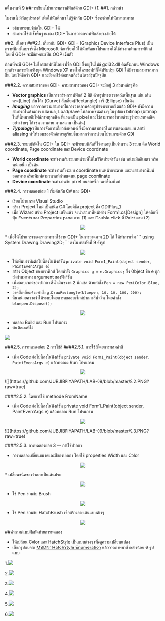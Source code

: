 #ใบงานที่ 9
##การเขียนโปรแกรมกราฟฟิกส์ด้วย GDI+ (1)
##1.	กล่าวนำ

ใบงานนี้ มีวัตถุประสงค์ เพื่อให้นักศึกษา ได้รู้จักกับ GDI+ ซึ่งจะช่วยให้นักษาสามารถ

* อธิบายระบบพิกัดใน  GDI+ ได้
* สามารถใช้คำสั่งพื้นฐานของ GDI+ ในการวาดกราฟฟิกส์อย่างง่ายได้

##2.	เนื้อหา
###2.1.	เกี่ยวกับ GDI+
GDI+ (Graphics Device Interface Plus) เป็นกราฟฟิกส์ไลบรารี่ ซึ่ง Microsoft จัดเตรียมไว้ให้นักพัฒนาโปรแกรมได้ใช้ทำงานด้านกราฟฟิกส์ โดยที่ GDI+ จะมีลักษณะเป็น OOP เต็มตัว 

ก่อนที่จะมี GDI+ ไมโครซอฟท์มีไลบรารี่ชื่อ GDI ซึ่งอยู่ในไฟล์ gdi32.dll ติดตั้งมาบน Windows ทุกตัวจนกระทั่งมาถึงยุค Windows XP ทางไมโครซอฟท์ก็ได้ปรับปรุง GDI ให้มีความสามารถมากขึ้น โดยให้ชื่อว่า GDI+ และยังคงใช้ต่อมาจนถึงวินโดวส์รุ่นปัจจุบัน

###2.2.	ความสามารถของ GDI+ 
ความสามารถของ GDI+ จะมีอยู่ 3 ส่วนหลักๆ คือ
* **Vector graphics** เป็นการสร้างกราฟฟิกส์ 2 มิติ ด้วยรูปทรงเรขาคณิตพื้นฐาน เช่น เส้นตรง(Line) เส้นโค้ง (Curve)  สี่เหลี่ยม(Rectangle) วงรี (Ellipse) เป็นต้น 
* ***Imaging*** นอกจากความสามารถในการวาดภาพด้วยรูปทรงเรขาคณิตแล้ว GDI+ ยังมีความสามารถในด้านการ แสดงผล, Load/Save ไฟล์ภาพชนิดต่างๆ ในรูปของ bitmap (bitmap ในที่นี้หมายถึงไฟล์ภาพทุกชนิด ที่แสดงเป็น pixel และไม่สามารถอธิบายด้วยรูปทรงเรขาคณิตอย่างง่ายๆ ได้ เช่น ภาพถ่าย ภาพสแกน เป็นต้น)  
* ***Typology*** เป็นการจัดการเกี่ยวกับฟอนต์ ซึ่งมีความสามารถในการแสดงผลแบบ anti aliasing ทำให้ขอบของตัวอักษรดูเรียบขึ้นมากกว่าการเขียนโปรแกรมด้วย GDI 

###2.3.	ระบบพิกัดใน GDI+
ใน GDI+ จะมีระบบพิกัดที่ใช้งานอยู่เป็นจำนวน 3 ระบบ คือ World coordinate, Page coordinate และ Device coordinate

* **World coordinate** จะทำงานกับระบบหน่วยที่ใช้ในชีวิตประจำวัน เช่น หน่วยมิลลิเมตร หรือ หน่วยนิ้ว เป็นต้น
* **Page coordinate** จะทำงานกับระบบ coordinate บนหน้ากระดาษ และจะสามารถพิมพ์ออกทางเครื่องพิมพ์ตามขนาดที่กำหนดบน page coordinate
* **Device coordinate** จะทำงานกับ pixel บนจอหรือบนเครื่องพิมพ์

###2.4.	การทดลองย่อย 1   เริ่มต้นกับ C# และ GDI+
* เรียกโปรแกรม Visual Studio
 * สร้าง Project ใหม่ เป็นชนิด C# โดยมีชื่อ project คือ GDIPlus_1
* เมื่อ Wizard สร้าง Project เสร็จแล้ว จะนำเรามาที่หน้าต่าง Form1.cs[Design] ให้คลิกที่ปุ่ม Events ของ Properties pane ตาม (1) และ Double click ที่ Paint ตาม (2)

<p align="center">
<img src="https://github.com/Desktop-Programming-Lab-2559/LAB-09/blob/master/imgs/lab9-1.png">
</p> 
* เพื่อให้โปรแกรมของเราสามารถใช้งาน GDI+ ในการวาดภาพ 2D ได้ ให้ทำการเพิ่ม ```  using System.Drawing.Drawing2D; ``` ลงในบรรทัดที่ 9 ดังรูป 
<p align="center">
<img src="https://github.com/Desktop-Programming-Lab-2559/LAB-09/blob/master/imgs/lab9-2.png">
</p> 

* ให้เพิ่มบรรทัดต่อไปนี้ลงในฟังก์ชัน ```private void Form1_Paint(object sender, PaintEventArgs e)```
 * สร้าง Object ของกราฟิกส์ โดยคำสั่ง  ```Graphics g = e.Graphics;``` ซึ่ง Object ชื่อ e ถูกส่งผ่านมาทาง argument ของฟังก์ชัน
 * เพิ่มออบเจกต์ของปากกา สีน้ำเงินขนาด 2 พิกเซล ด้วยคำสั่ง ```Pen = new Pen(Color.Blue, 2);```
 * วาดสี่เหลี่ยมด้วยคำสั่ง ```g.DrawRectangle(bluepen, 10, 10, 100, 100);```
 * คืนหน่วยความจำให้ระบบโดยการลบออบเจ็กต์ปากกาสีน้ำเงิน โดยคำสั่ง ```bluepen.Dispose();```

<p align="center">
<img src="https://github.com/Desktop-Programming-Lab-2559/LAB-09/blob/master/imgs/lab9-3.png">
</p> 
 
 * ทดลอง Build และ Run โปรแกรม
 * บันทึกผลที่ได้
 
 ![](https://github.com/JUBJIBPIYAPATH/LAB-09/blob/master/LAB9.1.PNG?raw=true)

###2.5.	การทดลองย่อย 2  การใช้สี
####2.5.1.	การใช้สีโดยการผสมค่าสี
* เพิ่ม Code ต่อไปนี้ลงในฟังก์ชัน ```private void Form1_Paint(object sender, PaintEventArgs e)``` แล้วทดลอง Run โปรแกรม

<p align="center">
<img src="https://github.com/Desktop-Programming-Lab-2559/LAB-09/blob/master/imgs/lab9-4.png">
</p> 
![](https://github.com/JUBJIBPIYAPATH/LAB-09/blob/master/9.2.PNG?raw=true) 

####2.5.2.	โดยการใช้ methode FromName 
* เพิ่ม Code ต่อไปนี้ลงในฟังก์ชัน private void Form1_Paint(object sender, PaintEventArgs e) แล้วทดลอง Run โปรแกรม
 <p align="center">
<img src="https://github.com/Desktop-Programming-Lab-2559/LAB-09/blob/master/imgs/lab9-5.png">
</p> 
![](https://github.com/JUBJIBPIYAPATH/LAB-09/blob/master/9.3.PNG?raw=true)

####2.5.3. การทดลองย่อย 3  -- การใช้ปากกา
* การทดลองเปลี่ยนขนาดและสีของปากกา โดยใช้ properties Width และ Color
<p align="center">
<img src="https://github.com/Desktop-Programming-Lab-2559/LAB-09/blob/master/imgs/lab9-6.png">
</p> 
* เปลี่ยนชนิดของปากกาเป็นเส้นประ
<p align="center">
<img src="https://github.com/Desktop-Programming-Lab-2559/LAB-09/blob/master/imgs/lab9-7.png">
</p> 

* ใช้ Pen ร่วมกับ Brush  
 <p align="center">
<img src="https://github.com/Desktop-Programming-Lab-2559/LAB-09/blob/master/imgs/lab9-8.png">
</p> 

* ใช้ Pen ร่วมกับ HatchBrush  เพื่อสร้างลายเส้นแบบต่างๆ
 <p align="center">
<img src="https://github.com/Desktop-Programming-Lab-2559/LAB-09/blob/master/imgs/lab9-9.png">
</p> 
 

##คำถาม/แบบฝึกหัดท้ายการทดลอง
* ให้เปลี่ยน Color และ HatchStyle เป็นแบบต่างๆ เพื่อดูความเปลี่ยนแปลง 
 * เลือกรูปแบจาก [MSDN: HatchStyle Enumeration](https://msdn.microsoft.com/en-us/library/system.drawing.drawing2d.hatchstyle(v=vs.110).aspx) แล้ววาดภาพมาส่งอย่างน้อย 6 รูปแบบ 
 
 1.![](https://github.com/JUBJIBPIYAPATH/LAB-09/blob/master/01.PNG?raw=true)
 
 2.![](https://github.com/JUBJIBPIYAPATH/LAB-09/blob/master/02.PNG?raw=true)
 
 3.![](https://github.com/JUBJIBPIYAPATH/LAB-09/blob/master/03.PNG?raw=true)
 
 4.![](https://github.com/JUBJIBPIYAPATH/LAB-09/blob/master/04.PNG?raw=true)
 
 5.![](https://github.com/JUBJIBPIYAPATH/LAB-09/blob/master/05.PNG?raw=true)
 
 6.![](https://github.com/JUBJIBPIYAPATH/LAB-09/blob/master/06.PNG?raw=true)
